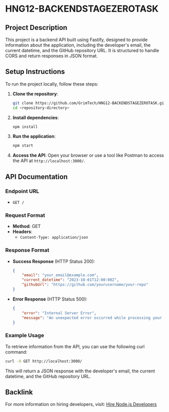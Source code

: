 # HNG12-BACKENDSTAGEZEROTASK

## Project Description
This project is a backend API built using Fastify, designed to provide information about the application, including the developer's email, the current datetime, and the GitHub repository URL. It is structured to handle CORS and return responses in JSON format.

## Setup Instructions
To run the project locally, follow these steps:

1. **Clone the repository**:
   ```bash
   git clone https://github.com/GrimTech/HNG12-BACKENDSTAGEZEROTASK.git
   cd <repository-directory>
   ```

2. **Install dependencies**:
   ```bash
   npm install
   ```

3. **Run the application**:
   ```bash
   npm start
   ```

4. **Access the API**:
   Open your browser or use a tool like Postman to access the API at `http://localhost:3000/`.

## API Documentation

### Endpoint URL
- `GET /`

### Request Format
- **Method**: GET
- **Headers**: 
  - `Content-Type: application/json`

### Response Format
- **Success Response** (HTTP Status 200):
  ```json
  {
      "email": "your_email@example.com",
      "current_datetime": "2023-10-01T12:00:00Z",
      "githubUrl": "https://github.com/yourusername/your-repo"
  }
  ```

- **Error Response** (HTTP Status 500):
  ```json
  {
      "error": "Internal Server Error",
      "message": "An unexpected error occurred while processing your request."
  }
  ```

### Example Usage
To retrieve information from the API, you can use the following curl command:

```bash
curl -X GET http://localhost:3000/
```

This will return a JSON response with the developer's email, the current datetime, and the GitHub repository URL.

## Backlink
For more information on hiring developers, visit: [Hire Node.js Developers](https://hng.tech/hire/nodejs-developers)